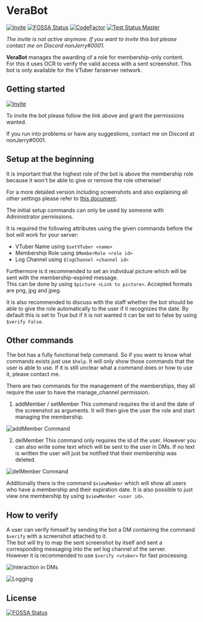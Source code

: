 # VeraBot

[![Invite](https://img.shields.io/badge/Invite%20Link-%40VeraBot-brightgreen)](https://discord.com/api/oauth2/authorize?client_id=844020223913099285&permissions=268823616&scope=bot)
[![FOSSA Status](https://app.fossa.com/api/projects/git%2Bgithub.com%2FnonJerry%2FVeraBot.svg?type=shield)](https://app.fossa.com/projects/git%2Bgithub.com%2FnonJerry%2FVeraBot?ref=badge_shield)
[![CodeFactor](https://www.codefactor.io/repository/github/nonjerry/verabot/badge)](https://www.codefactor.io/repository/github/nonjerry/verabot)
[![Test Status Master](https://github.com/nonJerry/VeraBot/actions/workflows/ci.yaml/badge.svg?branch=master)](https://github.com/nonJerry/VeraBot/actions/workflows/ci.yaml)
<br>

*The invite is not active anymore. If you want to invite this bot please contact me on Discord nonJerry#0001.*

**VeraBot** manages the awarding of a role for membership-only content. <br>
For this it uses OCR to verify the valid access with a sent screenshot.
This bot is only available for the VTuber fanserver network.

## Getting started

[![Invite](https://img.shields.io/badge/Invite%20Link-%40VeraBot-brightgreen)](https://discord.com/api/oauth2/authorize?client_id=844020223913099285&permissions=268823616&scope=bot)

To invite the bot please follow the link above and grant the permissions wanted.

If you run into problems or have any suggestions, contact me on Discord at nonJerry#0001.

## Setup at the beginning

It is important that the highest role of the bot is above the membership role because it won't be able to give or remove the role otherwise! <br>

For a more detailed version including screenshots and also explaining all other settings please refer to [this document](settings.md). <br>

The initial setup commands can only be used by someone with Administrator permissions. <br>

It is required the following attributes using the given commands before the bot will work for your server:
- VTuber Name using `$setVTuber <name>`
- Membership Role using `$MemberRole <role id>`
- Log Channel using `$logChannel <channel id>`

Furthermore is it recommended to set an individual picture which will be sent with the membership-expired message.<br>
This can be done by using `$picture <Link to picture>`. Accepted formats are png, jpg and jpeg.

It is also recommended to discuss with the staff whether the bot should be able to give the role automatically to the user if it recognizes the date.
By default this is set to True but if it is not wanted it can be set to false by using `$verify False`.

## Other commands

The bot has a fully functional help command. So if you want to know what commands exists just use `$help`. It will only show those commands that the user is able to use. If it is still unclear what a command does or how to use it, please contact me.

There are two commands for the management of the memberships, they all require the user to have the manage_channel permission.
1. addMember / setMember
This command requires the id and the date of the screenshot as arguments. It will then give the user the role and start managing the membership.

![addMember Command](https://user-images.githubusercontent.com/79670160/119177754-0dc2bd80-ba6d-11eb-820f-0a6bc1cadc0d.png)

2. delMember
This command only requires the id of the user. However you can also write some text which will be sent to the user in DMs.
If no text is written the user will just be notified that their membership was deleted.

![delMember Command](https://user-images.githubusercontent.com/79670160/119178160-9f322f80-ba6d-11eb-9169-66d0fed4057d.png)


Additionally there is the command `$viewMember` which will show all users who have a membership and their expiration date.
It is also possible to just view one membership by using `$viewMenber <user id>`.


## How to verify
A user can verify himself by sending the bot a DM containing the command `$verify` with a screenshot attached to it. <br>
The bot will try to map the sent screenshot by itself and sent a corresponding messaging into the set log channel of the server. <br>
However it is recommended to use `$verify <vtuber>` for fast processing. <br>

![Interaction in DMs](https://user-images.githubusercontent.com/79670160/119176809-d0a9fb80-ba6b-11eb-9aec-cadfa0135937.png)

![Logging](https://user-images.githubusercontent.com/79670160/119177186-40b88180-ba6c-11eb-835b-c3d41297f42b.png)










## License
[![FOSSA Status](https://app.fossa.com/api/projects/git%2Bgithub.com%2FnonJerry%2FVeraBot.svg?type=large)](https://app.fossa.com/projects/git%2Bgithub.com%2FnonJerry%2FVeraBot?ref=badge_large)
